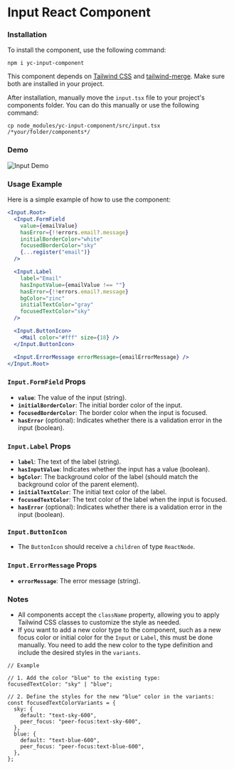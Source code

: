 # Input React Component

### Installation

To install the component, use the following command:

`npm i yc-input-component`

This component depends on [Tailwind CSS](https://tailwindcss.com) and [tailwind-merge](https://github.com/dcastil/tailwind-merge). Make sure both are installed in your project.

After installation, manually move the `input.tsx` file to your project's components folder. You can do this manually or use the following command:

`cp node_modules/yc-input-component/src/input.tsx /*your/folder/components*/`

### Demo

![Input Demo](https://media2.giphy.com/media/v1.Y2lkPTc5MGI3NjExYnVtM2lzdm9kemN4dWZ1OW5mdWRyMmxiOXlpYWxzcWxsNmM3MjB6biZlcD12MV9pbnRlcm5hbF9naWZfYnlfaWQmY3Q9Zw/tZI4XpbWzvfXPzUxgd/giphy.gif)

### Usage Example

Here is a simple example of how to use the component:

```jsx
<Input.Root>
  <Input.FormField
    value={emailValue}
    hasError={!!errors.email?.message}
    initialBorderColor="white"
    focusedBorderColor="sky"
    {...register("email")}
  />

  <Input.Label
    label="Email"
    hasInputValue={emailValue !== ""}
    hasError={!!errors.email?.message}
    bgColor="zinc"
    initialTextColor="gray"
    focusedTextColor="sky"
  />

  <Input.ButtonIcon>
    <Mail color="#fff" size={18} />
  </Input.ButtonIcon>

  <Input.ErrorMessage errorMessage={emailErrorMessage} />
</Input.Root>
```

### `Input.FormField` Props

- **`value`**: The value of the input (string).
- **`initialBorderColor`**: The initial border color of the input.
- **`focusedBorderColor`**: The border color when the input is focused.
- **`hasError`** (optional): Indicates whether there is a validation error in the input (boolean).

### `Input.Label` Props

- **`label`**: The text of the label (string).
- **`hasInputValue`**: Indicates whether the input has a value (boolean).
- **`bgColor`**: The background color of the label (should match the background color of the parent element).
- **`initialTextColor`**: The initial text color of the label.
- **`focusedTextColor`**: The text color of the label when the input is focused.
- **`hasError`** (optional): Indicates whether there is a validation error in the input (boolean).

### `Input.ButtonIcon`

- The `ButtonIcon` should receive a `children` of type `ReactNode`.

### `Input.ErrorMessage` Props

- **`errorMessage`**: The error message (string).

### Notes

- All components accept the `className` property, allowing you to apply Tailwind CSS classes to customize the style as needed.
- If you want to add a new color type to the component, such as a new focus color or initial color for the `Input` or `Label`, this must be done manually. You need to add the new color to the type definition and include the desired styles in the `variants`.

```
// Example

// 1. Add the color "blue" to the existing type:
focusedTextColor: "sky" | "blue";

// 2. Define the styles for the new "blue" color in the variants:
const focusedTextColorVariants = {
  sky: {
    default: "text-sky-600",
    peer_focus: "peer-focus:text-sky-600",
  },
  blue: {
    default: "text-blue-600",
    peer_focus: "peer-focus:text-blue-600",
  },
};
```
